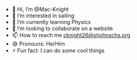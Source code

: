 - 👋 Hi, I’m @Mac-Knight
- 👀 I’m interested in sailing
- 🌱 I’m currently learning Physics
- 💞️ I’m looking to collaborate on a website
- 📫 How to reach me cknight26@stjohnschs.org
- 😄 Pronouns: He/Him
- ⚡ Fun fact: I can do some cool things

<!---
Mac-Knight/Mac-Knight is a ✨ special ✨ repository because its `README.md` (this file) appears on your GitHub profile.
You can click the Preview link to take a look at your changes.
--->
